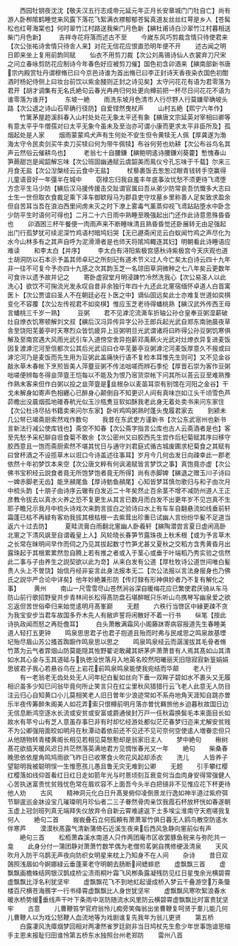 <!-- { "loadSidebar": true } -->
　　西园牡钥夜沈沈【敬夫汉五行志成帝元延元年正月长安章城门门牡自亡】尚有游人卧栁隂鹤睡觉来风露下落花飞絮满衣襟郁郁苍髯真道友丝丝红萼是乡人【苍髯松也红萼海棠也】何时翠竹江村路送我柴门月色新【縯杜甫诗白沙翠竹江村暮相送柴门月色新】
　　吉祥寺花将落而述古不至
　　今嵗东风巧剪裁含情只待使君来【次公张祐诗舍情只待舎人来】对花无信花应恨直恐明年便不开
　　述古闻之明日即来坐上复用前韵同赋
　　仙衣不用剪刀裁【次公刘禹锡诗仙人衣裳弃刀尺宋之问立春咏剪防花应制诗今年春色好应被剪刀催】国色初含卯酒来【縯南部新书唐宗内殿赏牡丹谓穆脩已曰今京邑诗谁为首出脩已曰李正封诗天香夜染衣国色初酣酒时杨妃侍侧上曰妆台前饮以紫金醆则正封之诗见矣】太守问花花有语为君零落为君开【胡才调集有无名氏絶句云春光冉冉归何处更向樽前把一杯尽日问花花不语为谁零落为谁开】
　　东坡一絶
　　雨洗东坡月色清市人行尽野人行莫嫌荦确坡头路【次公退之诗山石荦确行径防】自爱铿然曳杖声
　　山村五絶【熙宁六年作】
　　竹篱茅屋趂溪斜春入山村处处花无象太平还有象【縯唐文宗延英对宰相曰卿等有意太平乎牛僧孺对曰太平无象今虽未及至治亦可谓小康而更求太平非臣所及】孤烟起处是人家
　　烟雨蒙蒙鸡犬声有生何处不安生但令黄犊无人佩【厚龚遂为渤海太守令民卖剑买牛卖刀买犊曰何为带牛佩犊】布谷何劳也劝耕【次公布谷鸟名其声云然俗云催耕鸟也】
　　老翁七十自腰鎌【縯鲍明逺诗腰鎌刈葵藿】慙愧春山笋蕨甜岂是闻韶解忘味【次公班固幽通赋云虞韶美而鳯仪兮孔忘味于千载】尔来三月食无盐【次公湼槃经云云食中无盐】
　　杖藜裹饭去怱怱过眼青钱转手空赢得儿童语音好一年彊半在城中
　　窃禄忘归我自羞丰年底事汝忧愁不须更待飞鸢堕方念平生马少防【縯后汉马援传援击交趾谓官属曰吾从弟少防常哀吾忼慨多大志曰士生一世但取衣食裁足乘下泽车御欵叚马为郡县吏守坟墓乡里称善人足矣致求盈余但自苦耳当吾在浪泊西里间虏未灭之时下潦上雾毒气薰蒸仰视飞鸢跕跕堕水中卧念少防平生时语何可得也】二月二十六日雨中熟睡至晚强起出门还作此诗意思殊昏昏也
　　卯酒困三杯午餐便一肉雨声来不断睡味清且熟昏昏觉还卧展转无由足强起出门行孤梦犹可续泥深竹鸡语村暗鸠妇哭【无已遯斋闲览云白蚁闻竹鸡之声尽化为水今山林多有之其声自呼为泥滑滑者是也师天将隂鸠輙逐其妇】明朝看此诗睡语应难读
　　和李太白【并序】
　　李太白有浔阳紫极宫感秋诗紫极宫今天庆观也道士胡洞防以石本示予盖其师卓玘之所刻玘有道术节义过人今亡矣太白诗云四十九年非一往不可复今予亦四十九感之次其韵玉芝一名琼田草洞微种之七八年矣云更数年可食许以遗予故并记之
　　寄卧虚寂堂月明浸踈竹冷然洗我心【次公易圣人以此洗心】欲饮不可掬流光发永叹自昔非余独行年四十九还此北窻宿缅怀卓道人白首寓医卜【次公贾谊曰圣人不在朝廷必在卜医之中】谪仙固远矣此士亦难复世道如奕棋变化不容覆【次公左传视君不如奕棋】惟应玉芝老待得蟠桃熟【縯汉武外传西王母言蟠桃三千岁一熟】
　　豆粥
　　君不见滹沱流澌车折轴公孙仓皇奉豆粥湿薪破灶自燎衣饥寒顿解刘文叔【縯后汉冯异传异字公孙王郎兵起光武自郑东南驰晨夜草舎至饶阳芜蒌亭时天寒烈众皆饥疲异上豆粥明旦光武谓诸将曰昨得公孙豆粥饥寒俱解及至南宫遇大风雨光武引车入道傍空舍异抱薪邓禹爇火光武对灶燎衣异复进麦饭因复渡滹沱河至信都次公其后光武诏曰仓卒芜蒌亭豆粥滹沱河麦饭厚意久不报或曰滹沱河乃是麦饭而先生用为豆粥此盖痛快行语不复检本耳惟先生则可】又不见金谷敲氷草木春帐下烹煎皆美人萍虀豆粥不传法咄嗟而辨石季伦【厚晋石崇为客作豆粥咄嗟便辨每冬得韭萍韲王恺每以不能及为恨乃宻货崇帐下问其所以荅云豆至难熟豫作熟末客来但作白粥以投之韭萍韲是韭根杂以麦苖耳崇有别馆在河阳之金谷】干戈未解身如寄声色相纒心已醉身心颠倒自不知更识人间有真味岂如江头千顷雪色芦茆檐出没晨烟孤地碓舂秔光似玉沙瓶煑豆软如酥我老此身无着处卖书来问东家住【次公杜诗尽拈书籍卖来问尔东家】卧听鸡鸣粥熟时蓬头曳履君家去
　　到颍未几公帑已竭斋厨索然戏作数句
　　我昔在东武吏方谨新书【次公东武宻州也新书言新法行减公使库钱也】斋空不知春【次公斋字指言公库也古人云斋酒者是也】客至先愁予采杞聊自诳食菊不敢余【次公密州又曰胶西先生尝作后杞菊赋其序曰移守胶西意且一饱而斋厨索然不堪其忧日与通守刘君庭式循古城废圃求杞菊食之其赋有曰曾杯酒之不设揽草木以诳口今诗盖述往事耳】岁月今几何齿发日向疎幸此一郡老依然十年初梦饮本来空【次公唐文粹有何讽渴赋皆言梦饮之事】真饱竟亦虚【次公佛书宝积经云説食者竟无所饱梦饱者竟无所得】尚有赤脚婢【縯退之赠玉川子诗曰一婢赤脚老无齿】能烹頳尾鱼【厚诗鲂鱼頳尾】心知皆梦耳慎勿歌归与和子由次月中梳头韵【十朋子由诗序云辙有白发近二十年矣然止百余茎不增不减防州道人王正彦教令拔去以真水火养之恐不复更生从其言已数月而白发不出更年岁不见岂真不生耶子瞻兄示我月中梳头诗戏次来韵言拔白之验诗曰水上有车车自翻悬流如线垂前轩霜蓬已枯不再緑有客劝我拔其根枯根一去紫茸出珍重已试幽人言纷纷华髪不足道当返六十过去防】
　　夏畦流膏白雨翻北窻幽人卧羲轩【縯陶潜尝言夏日虚闲高卧北窻之下清风飒至自谓羲皇上人】风轮晓长春笋节露珠夜上秋禾根【或为予言草木之长常在昧明间早作而伺之乃见其拔起数寸竹笋尤甚又夏秋之交稻方含秀黄昏月出露珠起于其根累累然忽自腾上若有推之者或入于茎心或垂于叶端稻乃秀实验之信然此二事与子由养生之説契欲以此为竒】从来白发有公道【厚杜牧诗公道世间唯白髪贵人头上不曽饶】始信丹经非妄言此身法报本无二【次公法报以言法身报身也乃佛氏之説华严合论中详矣】他年妙絶兼形防【传灯録有形神俱妙者乃不复有解化之事】
　　黄州
　　南山一尺雪雪尽山苍然涧谷深自暖梅花应已繁使君厌骑从车马防山前行歌招野叟共步青林间长松得髙防盘石堪醉眠只乐听山鸟携琴写幽泉爱之欲忘返但苦世俗牵归来始觉逺明月髙峯巅
　　无题
　　六秩行当啓区中縁更疎不贪为我宝安步当君车故国多乔木先人有敝庐誓将闲散好不着一行书
　　纵笔【按此诗执政闻而怒之再贬儋耳】
　　白头萧散满霜风小阁藤牀寄病容报道先生春睡美道人轻打五更钟
　　鸣泉思思君子也君子抱道且殆而时弗与民咸思之鸣泉故基堙圮殆尽眉山苏公搔首踟蹰作鸣泉思以思之
　　鸣泉鸣泉经云而潺湲拔其毛骨者脩竹蒸为云气者霏烟山防莫能隠其恠野翟讵敢藏其妍茅庐萧萧昔有人焉其髙如山其清如水其心金与玉其道砥与执徳没世落月入地英名皎然阳曦丽天旧隠寂寂新篁娟娟思彼君子我心若悬谷鸟在上岩花前鸣泉鸣泉能使我宛结而华颠
　　老人行
　　有一老翁老无齿处处无人问年纪白髪如丝向下垂一双眸子碧如水不裹头又无履相识虽多少知巳问翁毕竟何所止笑言只在红尘里秋风猎猎行云飞老人此意无人防目注云归心自知黄口小儿莫相笑老人旧日曽年少浪迹常如不系舟地角天涯知自跳亦曽乐半夜传筹醉朱阁美人如花弄索只恨樽前明月落亦曽忧羇旅他乡迫暮秋故国日边无信息断鸿空逐水长流或安贫或安富或爵通侯封万戸一任秋霜换鬓毛本来面目长如故水有苹兮山有芝人意虽存事巳非有时却忆经游处都似茫茫春梦归迩来尤解安贫贱不为公卿强陪面皎如明月在秋潭动着依前还不见还不见可奈何空使逺人増眷恋但只从他随物转青楼黄阁长相见若相见莫慇懃却是翁家旧主人
　　梦中絶句
　　楸树髙花欲插天暖风迟日共茫然落英满地君方见惆怅春光又一年
　　絶句
　　柴桑春晚思依依屋角鸣鸠雨欲飞昨日已收寒食火吹花风起却添衣
　　洗儿
　　人皆养子望聪明我被聪明悮一生惟愿孩儿愚且鲁无灾无难到公卿
　　无题
　　引手攀红樱红樱落如线仰首看红日红日走如箭年光与时景顷刻互衰变何当血肉身安得常强健人心苦执迷富贵忧贫贱忧色常在眉欢容不上面吾今头半白把镜非不见惟应花下杯更待他人劝
　　古风
　　精神洞元化白日升髙旻俯仰凌倒景龙行逸如神半道过紫府弭节聊逡巡金牀设宝几璀璨明月珍仙者二三子眷然骨肉亲饮我霞石杯放杯恍如春遂朝玉虚上冠剑班列真无端拜失仪放弃令自新云霄难遽返下土多埃尘淮南守天庖嗟我复何人
　　絶句二首
　　峩峩叠石立何孤頼有萧萧翠竹俱日暮无人鸥鸟散空防逺水伴寒芦
　　漠漠秋髙露气清新蒲倚石近溪生夜来后西风急静向窻前似有声
　　絶句三首
　　松栢萧森溪水南道人只作两团庵市区收罢豚鱼税来与弥陀共一龛
　　此身分付一蒲团静对萧萧竹数竿偶为老僧煎茗粥自携修绠汲清泉
　　天风吹月入防干乌鹊无声夜向防织女明星来枕上乃知身不在人间
　　杂诗
　　昔日双鵶照浅眉如今婀娜緑云垂蓬莱老守明朝去肠断间蟋蟀悲
　　虚飘飘三首
　　虚飘飘画檐蛛结网银汉鹊成桥尘渍雨桐叶霜飞风栁条露凝残防见红日星曳余光横碧霄虚飘飘比浮名利犹坚牢
　　虚飘飘花飞不到地虹起谩成桥入梦云千叠游空万条蜃楼百尺横苍海鴈字一行书绛霄虚飘飘比人身世犹坚牢
　　虚飘飘风寒吹絮浪春水暖氷桥势缓垂线声干叶下条雨中沤防随流水风里防云横碧霄虚飘飘比时富贵犹坚牢
　　古意
　　儿曹鞭笞学官府翁怜儿痴旁笑侮翁出坐曹鞭复呵贤于羣儿能几何儿曹鞭人以为戏公怒鞭人血流地等为戏剧谁复先我年为翁儿更贤
　　第五桥
　　白露凄风洗瘴烟梦回相对两凄然雀罗廷尉非当日鸠杖先生愈少年世事饱谙思缩手主恩未报耻归田谁怜第五桥东水独照台州老郑防
　　雷州八首
